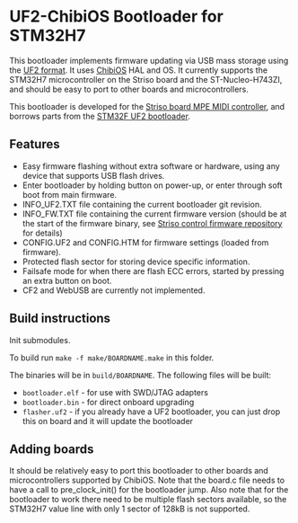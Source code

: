 # UF2-ChibiOS Bootloader for STM32H7

This bootloader implements firmware updating via USB mass storage using the [UF2 format](https://github.com/Microsoft/uf2). It uses [ChibiOS](http://www.chibios.com/) HAL and OS. It currently supports the STM32H7 microcontroller on the Striso board and the ST-Nucleo-H743ZI, and should be easy to port to other boards and microcontrollers.

This bootloader is developed for the [Striso board MPE MIDI controller](https://www.striso.org/), and borrows parts from the [STM32F UF2 bootloader](https://github.com/mmoskal/uf2-stm32f).

## Features

- Easy firmware flashing without extra software or hardware, using any device that supports USB flash drives.
- Enter bootloader by holding button on power-up, or enter through soft boot from main firmware.
- INFO_UF2.TXT file containing the current bootloader git revision.
- INFO_FW.TXT file containing the current firmware version (should be at the start of the firmware binary, see [Striso control firmware repository](https://github.com/striso/striso-control-firmware) for details)
- CONFIG.UF2 and CONFIG.HTM for firmware settings (loaded from firmware).
- Protected flash sector for storing device specific information.
- Failsafe mode for when there are flash ECC errors, started by pressing an extra button on boot.
- CF2 and WebUSB are currently not implemented.

## Build instructions

Init submodules.

To build run ``make -f make/BOARDNAME.make`` in this folder.

The binaries will be in `build/BOARDNAME`.
The following files will be built:
* `bootloader.elf` - for use with SWD/JTAG adapters
* `bootloader.bin` - for direct onboard upgrading
* `flasher.uf2` - if you already have a UF2 bootloader, you can just drop this on board and it will update the bootloader

## Adding boards

It should be relatively easy to port this bootloader to other boards and microcontrollers supported by ChibiOS. Note that the board.c file needs to have a call to pre_clock_init() for the bootloader jump. Also note that for the bootloader to work there need to be multiple flash sectors available, so the STM32H7 value line with only 1 sector of 128kB is not supported.
